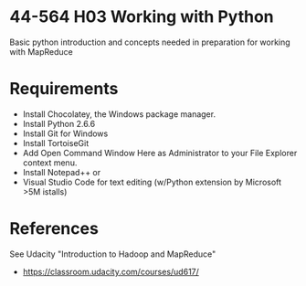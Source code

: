 # 44-564 H03 Working with Python

Basic python introduction and concepts needed 
in preparation for working with MapReduce

# Requirements

- Install Chocolatey, the Windows package manager.
- Install Python 2.6.6 
- Install Git for Windows
- Install TortoiseGit
- Add Open Command Window Here as Administrator to your File Explorer context menu.
- Install Notepad++ or 
- Visual Studio Code for text editing (w/Python extension by Microsoft >5M istalls)

# References

See Udacity "Introduction to Hadoop and MapReduce"
- https://classroom.udacity.com/courses/ud617/